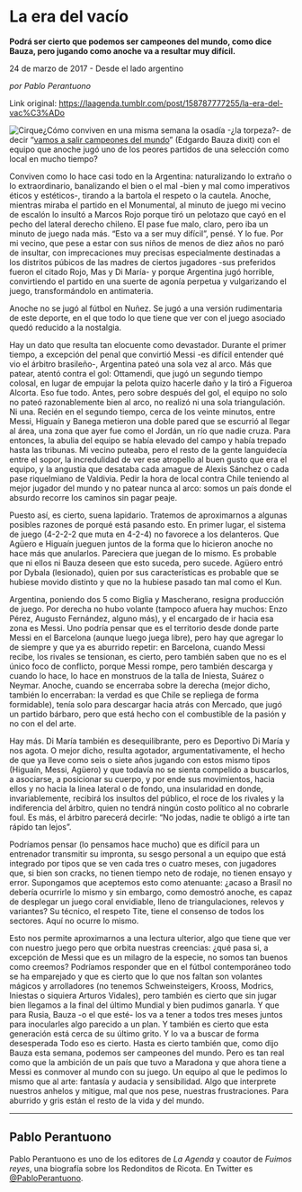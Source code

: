 # La era del vacío

**Podrá ser cierto que podemos ser campeones del mundo, como dice Bauza, pero jugando como anoche va a resultar muy difícil.**

24 de marzo de 2017 - Desde el lado argentino

_por Pablo Perantuono_

Link original: https://laagenda.tumblr.com/post/158787777255/la-era-del-vac%C3%ADo

![Cirque](https://64.media.tumblr.com/c380556862a8a2aa849064d6674ba300/tumblr_inline_pk3b1p7YrA1t6q87u_500.png)¿Cómo conviven en
una misma semana la osadía -¿la torpeza?- de decir “[vamos
a salir campeones del mundo](http://www.lanacion.com.ar/1994243-edgardo-bauza-vamos-a-salir-campeones-del-mundo-jugando-la-final-con-un-equipo-europeo)” (Edgardo Bauza dixit) con el
equipo que anoche jugó uno de los peores partidos de una selección
como local en mucho tiempo? 


Conviven como lo
hace casi todo en la Argentina: naturalizando lo extraño o lo
extraordinario, banalizando el bien o el mal -bien y mal como
imperativos éticos y estéticos-, tirando a la bartola el respeto o
la cautela. Anoche, mientras miraba el partido en el Monumental, al
minuto de juego mi vecino de escalón lo insultó a Marcos Rojo
porque tiró un pelotazo que cayó en el pecho del lateral derecho
chileno. El pase fue malo, claro, pero iba un minuto de juego nada
más. “Esto va a ser muy difícil”, pensé. Y lo fue. Por mi
vecino, que pese a estar con sus niños de menos de diez años no
paró de insultar, con imprecaciones muy precisas especialmente
destinadas a los distritos púbicos de las madres de ciertos
jugadores -sus preferidos fueron el citado Rojo, Mas y Di María- y
porque Argentina jugó horrible, convirtiendo el partido en una
suerte de agonía perpetua y vulgarizando el juego, transformándolo
en antimateria.  


Anoche no se jugó
al fútbol en Nuñez. Se jugó a una versión rudimentaria de este
deporte, en el que todo lo que tiene que ver con el juego asociado
quedó reducido a la nostalgia. 


Hay un dato que
resulta tan elocuente como devastador. Durante el primer tiempo, a
excepción del penal que convirtió Messi -es difícil entender qué
vio el árbitro brasileño-, Argentina pateó una sola vez al arco.
Más que patear, atentó contra el gol: Ottamendi, que jugó un
segundo tiempo colosal, en lugar de empujar la pelota quizo hacerle
daño y la tiró a Figueroa Alcorta. Eso fue todo. Antes, pero sobre
después del gol, el equipo no solo no pateó razonablemente bien al
arco, no realizó ni una sola triangulación. Ni una. Recién en el
segundo tiempo, cerca de los veinte minutos, entre Messi, Higuaín y
Banega metieron una doble pared que se escurrió al llegar al área,
una zona que ayer fue como el Jordán, un río que nadie cruza. Para
entonces, la abulia del equipo se había elevado del campo y había
trepado hasta las tribunas. Mi vecino puteaba, pero el resto de la
gente languidecía entre el sopor, la incredulidad de ver ese
atropello al buen gusto que era el equipo, y la angustia que desataba
cada amague de Alexis Sánchez o cada pase riquelmiano de Valdivia.
Pedir la hora de local contra Chile teniendo al mejor jugador del
mundo y no patear nunca al arco: somos un país donde el absurdo
recorre los caminos sin pagar peaje. 


Puesto así, es
cierto, suena lapidario. Tratemos de aproximarnos a algunas posibles
razones de porqué está pasando esto. En primer lugar, el sistema de
juego (4-2-2-2 que muta en 4-2-4) no favorece a los delanteros. Que Agüero e Higuaín
jueguen juntos de la forma que lo hicieron anoche no hace más que
anularlos. Pareciera que juegan de lo mismo. Es probable que ni ellos
ni Bauza deseen que esto suceda, pero sucede. Agüero entró por
Dybala (lesionado), quien por sus características es probable que se
hubiese movido distinto y que no la hubiese pasado tan mal como el Kun.

Argentina, poniendo
dos 5 como Biglia y Mascherano, resigna producción de juego. Por
derecha no hubo volante (tampoco afuera hay muchos: Enzo Pérez,
Augusto Fernández, alguno más), y el encargado de ir hacia esa zona
es Messi. Uno podría pensar que es el territorio desde donde parte
Messi en el Barcelona (aunque luego juega libre), pero hay que
agregar lo de siempre y que ya es aburrido repetir: en Barcelona,
cuando Messi recibe, los rivales se tensionan, es cierto, pero
también saben que no es el único foco de conflicto, porque Messi
rompe, pero también descarga y cuando lo hace, lo hace en monstruos
de la talla de Iniesta, Suárez o Neymar. Anoche, cuando se encerraba
sobre la derecha (mejor dicho, también lo encerraban: la verdad es
que Chile se repliega de forma formidable), tenía solo para
descargar hacia atrás con Mercado, que jugó un partido bárbaro,
pero que está hecho con el combustible de la pasión y no con el del
arte. 


Hay más. Di María
también es desequilibrante, pero es Deportivo Di María y nos agota.
O mejor dicho, resulta agotador, argumentativamente, el hecho de que
ya lleve como seis o siete años jugando con estos mismo tipos
(Higuaín, Messi, Agüero) y que todavía no se sienta compelido a
buscarlos, a asociarse, a posicionar su cuerpo, y por ende sus
movimientos, hacia ellos y no hacia la linea lateral o de fondo, una
insularidad en donde, invariablemente, recibirá los insultos del
público, el roce de los rivales y la indiferencia del árbitro,
quien no tendrá ningún costo político al no cobrarle foul. Es más,
el árbitro parecerá decirle: “No jodas, nadie te obligó a irte
tan rápido tan lejos”. 


Podríamos pensar
(lo pensamos hace mucho) que es difícil para un entrenador
transmitir su impronta, su sesgo personal a un equipo que está
integrado por tipos que se ven cada tres o cuatro meses, con
jugadores que, si bien son cracks, no tienen tiempo neto de rodaje,
no tienen ensayo y error. Supongamos que aceptemos esto como
atenuante: ¿acaso a Brasil no debería ocurrirle lo mismo y sin
embargo, como demostró anoche, es capaz de desplegar un juego coral
envidiable, lleno de triangulaciones, relevos y variantes? Su
técnico, el respeto Tite, tiene el consenso de todos los sectores.
Aquí no ocurre lo mismo. 


Esto nos permite
aproximarnos a una lectura ulterior, algo que tiene que ver con
nuestro juego pero que orbita nuestras creencias: ¿qué pasa si, a
excepción de Messi que es un milagro de la especie, no somos tan
buenos como creemos? Podríamos responder que en el fútbol
contemporáneo todo se ha emparejado y que es cierto que lo que nos
faltan son volantes mágicos y arrolladores (no tenemos
Schweinsteigers, Krooss, Modrics, Iniestas o siquiera Arturos Vidales),
pero también es cierto que sin jugar bien llegamos a la final del
último Mundial y bien pudimos ganarla. Y que para Rusia, Bauza
-o el que esté- los va a tener a todos tres meses juntos para inocularles
algo parecido a un plan. Y también es cierto que esta generación
está cerca de su último grito. Y lo va a buscar de forma desesperada Todo eso es cierto. Hasta es cierto
también que, como dijo Bauza esta semana, podemos ser campeones del
mundo. Pero es tan real como que la ambición de un país que tuvo a
Maradona y que ahora tiene a Messi es conmover al mundo con su juego. Un equipo al que le pedimos lo mismo que al arte: fantasía y audacia y sensibilidad. Algo que
interprete nuestros anhelos y mitigue, mal que nos pese, nuestras
frustraciones. Para aburrido y gris están el resto de la vida y del mundo. 


  


---

 Pablo Perantuono
-----------------

 Pablo Perantuono es uno de los editores de *La Agenda* y coautor de *Fuimos reyes*, una biografía sobre los Redonditos de Ricota. En Twitter es [@PabloPerantuono](https://twitter.com/PabloPerantuono). 


